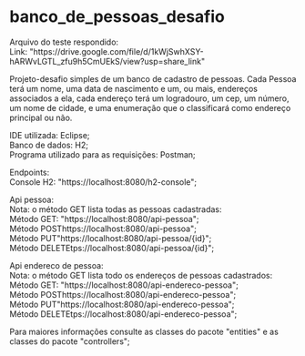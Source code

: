 # banco_de_pessoas_desafio
<P>
Arquivo do teste respondido:<br>
Link: "https://drive.google.com/file/d/1kWjSwhXSY-hARWvLGTL_zfu9h5CmUEkS/view?usp=share_link"<br>
<P>
Projeto-desafio simples de um banco de cadastro de pessoas. Cada Pessoa
terá um nome, uma data de nascimento e um, ou mais, endereços associados
a ela, cada endereço terá um logradouro, um cep, um número, um nome de
cidade, e uma enumeração que o classificará como endereço principal ou não.<br>
<P>
IDE utilizada: Eclipse;<br>
Banco de dados: H2;<br>
Programa utilizado para as requisições: Postman;<br>
<P>
Endpoints:<br>
Console H2: "https://localhost:8080/h2-console";<br>
<P>
Api pessoa:<br>
Nota: o método GET lista todas as pessoas cadastradas:<br>
Método GET: "https://localhost:8080/api-pessoa";<br>
Método POSThttps://localhost:8080/api-pessoa";<br>
Método PUT"https://localhost:8080/api-pessoa/{id}";<br>
Método DELETEtps://localhost:8080/api-pessoa/{id}";<br>
<P>
Api endereco de pessoa:<br>
Nota: o método GET lista todo os endereços de pessoas cadastrados:<br>
Método GET: "https://localhost:8080/api-endereco-pessoa";<br>
Método POSThttps://localhost:8080/api-endereco-pessoa";<br>
Método PUT"https://localhost:8080/api-endereco-pessoa";<br>
Método DELETEtps://localhost:8080/api-endereco-pessoa";<br>
<P>
Para maiores informações consulte as classes do pacote "entities" e as classes do pacote "controllers";<br>
